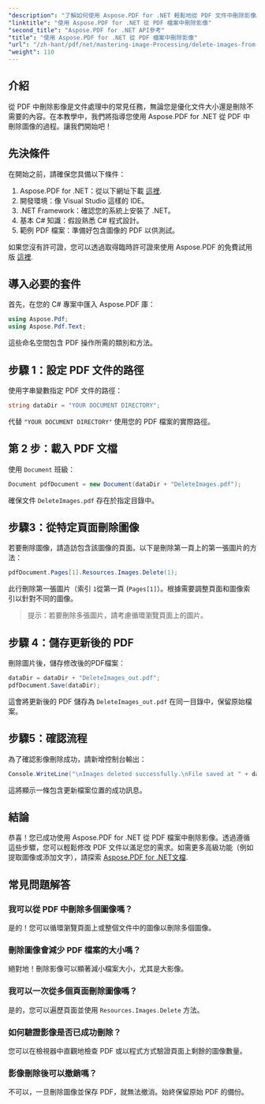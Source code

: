 ```yaml
---
"description": "了解如何使用 Aspose.PDF for .NET 輕鬆地從 PDF 文件中刪除影像。本逐步教學將引導您完成載入 PDF 和刪除影像的過程。"
"linktitle": "使用 Aspose.PDF for .NET 從 PDF 檔案中刪除影像"
"second_title": "Aspose.PDF for .NET API參考"
"title": "使用 Aspose.PDF for .NET 從 PDF 檔案中刪除影像"
"url": "/zh-hant/pdf/net/mastering-image-Processing/delete-images-from-pdf-files/"
"weight": 110
---
```


## 介紹

從 PDF 中刪除影像是文件處理中的常見任務，無論您是優化文件大小還是刪除不需要的內容。在本教學中，我們將指導您使用 Aspose.PDF for .NET 從 PDF 中刪除圖像的過程。讓我們開始吧！

## 先決條件

在開始之前，請確保您具備以下條件：

1. Aspose.PDF for .NET：從以下網址下載 [這裡](https://releases。aspose.com/pdf/net/).
2. 開發環境：像 Visual Studio 這樣的 IDE。
3. .NET Framework：確認您的系統上安裝了 .NET。
4. 基本 C# 知識：假設熟悉 C# 程式設計。
5. 範例 PDF 檔案：準備好包含圖像的 PDF 以供測試。

如果您沒有許可證，您可以透過取得臨時許可證來使用 Aspose.PDF 的免費試用版 [這裡](https://purchase。aspose.com/temporary-license/).

## 導入必要的套件

首先，在您的 C# 專案中匯入 Aspose.PDF 庫：

```csharp
using Aspose.Pdf;
using Aspose.Pdf.Text;
```

這些命名空間包含 PDF 操作所需的類別和方法。

## 步驟 1：設定 PDF 文件的路徑

使用字串變數指定 PDF 文件的路徑：

```csharp
string dataDir = "YOUR DOCUMENT DIRECTORY";
```

代替 `"YOUR DOCUMENT DIRECTORY"` 使用您的 PDF 檔案的實際路徑。

## 第 2 步：載入 PDF 文檔

使用 `Document` 班級：

```csharp
Document pdfDocument = new Document(dataDir + "DeleteImages.pdf");
```

確保文件 `DeleteImages.pdf` 存在於指定目錄中。

## 步驟3：從特定頁面刪除圖像

若要刪除圖像，請造訪包含該圖像的頁面。以下是刪除第一頁上的第一張圖片的方法：

```csharp
pdfDocument.Pages[1].Resources.Images.Delete(1);
```

此行刪除第一張圖片（索引 `1`從第一頁 (`Pages[1]`）。根據需要調整頁面和圖像索引以針對不同的圖像。

> 提示：若要刪除多張圖片，請考慮循環瀏覽頁面上的圖片。

## 步驟 4：儲存更新後的 PDF

刪除圖片後，儲存修改後的PDF檔案：

```csharp
dataDir = dataDir + "DeleteImages_out.pdf";
pdfDocument.Save(dataDir);
```

這會將更新後的 PDF 儲存為 `DeleteImages_out.pdf` 在同一目錄中，保留原始檔案。

## 步驟5：確認流程

為了確認影像刪除成功，請新增控制台輸出：

```csharp
Console.WriteLine("\nImages deleted successfully.\nFile saved at " + dataDir);
```

這將顯示一條包含更新檔案位置的成功訊息。

## 結論

恭喜！您已成功使用 Aspose.PDF for .NET 從 PDF 檔案中刪除影像。透過遵循這些步驟，您可以輕鬆修改 PDF 文件以滿足您的需求。如需更多高級功能（例如提取圖像或添加文字），請探索 [Aspose.PDF for .NET文檔](https://reference。aspose.com/pdf/net/).

## 常見問題解答

### 我可以從 PDF 中刪除多個圖像嗎？
是的！您可以循環瀏覽頁面上或整個文件中的圖像以刪除多個圖像。

### 刪除圖像會減少 PDF 檔案的大小嗎？
絕對地！刪除影像可以顯著減小檔案大小，尤其是大影像。

### 我可以一次從多個頁面刪除圖像嗎？
是的，您可以遍歷頁面並使用 `Resources.Images.Delete` 方法。

### 如何驗證影像是否已成功刪除？
您可以在檢視器中直觀地檢查 PDF 或以程式方式驗證頁面上剩餘的圖像數量。

### 影像刪除後可以撤銷嗎？
不可以，一旦刪除圖像並保存 PDF，就無法撤消。始終保留原始 PDF 的備份。